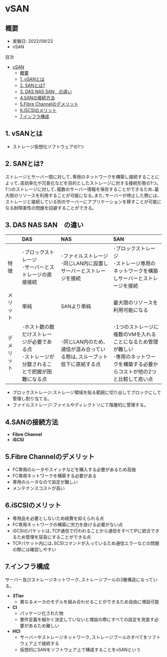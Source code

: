 # vSAN
## 概要
- 実験日: 2022/09/23
- vSAN

目次
- [vSAN](#vsan)
  - [概要](#概要)
  - [1. vSANとは](#1-vsanとは)
  - [2. SANとは?](#2-sanとは)
  - [3. DAS NAS SAN　の違い](#3-das-nas-sanの違い)
  - [4.SANの接続方法](#4sanの接続方法)
  - [5.Fibre Channelのデメリット](#5fibre-channelのデメリット)
  - [6.iSCSIのメリット](#6iscsiのメリット)
  - [7.インフラ構成](#7インフラ構成)

## 1. vSANとは
- ストレージ仮想化ソフトウェアの1つ

## 2. SANとは?
ストレージとサーバー間に対して､専用のネットワークを構築し接続することによって､高効率化や冗長化などを目的としたストレージに対する接続形態の1つ｡　　
1つのストレージに対して､複数のサーバー情報を保存することができるため､最大限のリソースを利用することが可能になる｡また､サーバーが停止した際には､ストレージと接続している別のサーバーにアプリケーションを移すことが可能になる耐障害性の問題を回避することができる｡

## 3. DAS NAS SAN　の違い

|| DAS | NAS | SAN |
|:----| :---- | :---- | :---- |
| 特徴 | ･ブロックストレージ<br>･サーバーとストレージの直接接続|･ファイルストレージ<br>･同じLAN内に設置しサーバーとストレージを接続|･ブロックストレージ<br>･ストレージ専用のネットワークを構築しサーバーとストレージを接続|
|メリット|単純|SANより単純|最大限のリソースを利用可能になる|
| デメリット | ･ホスト数の数だけストレージが必要である点<br>･ストレージが分散されることで把握が困難になる点|･同じLAN内のため､通信が混み合っている際は､スループット低下に直結する点 |･1つのストレージに複数のVMを入れることになるため管理が難しい<br>･専用のネットワークを構築する必要からコストが他の2つと比較して高い点|

- ブロックストレージ:ストレージ領域を貼る範囲に切り出してブロックにして管理し割り当てる｡
- ファイルストレージ:ファイルやディレクトリにて階層的に管理する｡

## 4.SANの接続方法

- **Fibre Channel**
- **iSCSI**

## 5.Fibre Channelのデメリット 
  - FC専用のルータやスイッチなどを購入する必要があるため高価
  - FC専用ネットワークを構築する必要がある
  - 専用のルータなので設定が難しい
  - メンテナンスコストが高い

## 6.iSCSIのメリット
  - 専用品を必要としないため経費を抑えられる点
  - FC専用ネットワークの構築に労力を掛ける必要がない点
  - iSCSIのパケットは､TCP通信で行われることから通信をすべてIPに統合できるため管理を容易にすることができる点
  - TCPパケット内には､SCSIコマンドが入っているため通信エラーなどの問題の際には確認しやすい

## 7.インフラ構成
サーバー及びストレージネットワーク､ストレージプールの3層構造になっている｡
  - **3Tier**
    - 異なるメーカのモデルを組み合わせることができるため自由に増設可能
  - **CI**
    - パッケージ化された物
    - 要件定義を細かく決定していないと増設の際にすべての設定を見直す必要があるため難しい
  - **HCI**
    - サーバーやストレージネットワーク､ストレージプールのすべてをソフトウェア上で接続する
    - 仮想的にSANをソフトウェア上で構成することをvSANという

